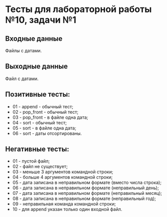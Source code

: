 # Тесты для лабораторной работы №10, задачи №1

## Входные данные
Файлы с датами.

## Выходные данные
Файл с датами.

## Позитивные тесты:
 - 01 - append - обычный тест;
 - 02 - pop_front - обычный тест;
 - 03 - pop_front - в файле одна дата;
 - 04 - sort - обычный тест;
 - 05 - sort - в файле одна дата;
 - 06 - sort - даты отсортированы.

## Негативные тесты:
 - 01 - пустой файл;
 - 02 - файл не существует;
 - 03 - меньше 3 аргументов командной строки;
 - 04 - больше 4 аргументов командной строки;
 - 05 - дата записана в неправильном формате (вместо числа строка);
 - 06 - дата записана в неправильном формате (неправильный день);
 - 07 - дата записана в неправильном формате (неправильный месяц);
 - 08 - дата записана в неправильном формате (неправильный год);
 - 09 - неправильная команда командной строки;
 - 10 - для append указан только один входной файл.
